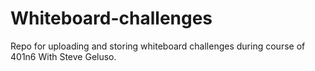 # Whiteboard-challenges
Repo for uploading and storing whiteboard challenges during course of 401n6 With Steve Geluso.
